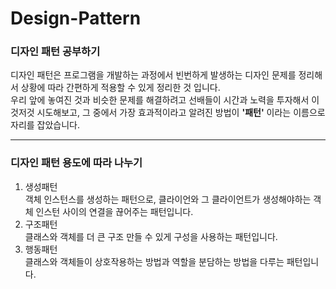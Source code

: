 # Design-Pattern
### 디자인 패턴 공부하기
디자인 패턴은 프로그램을 개발하는 과정에서 빈번하게 발생하는 디자인 문제를 정리해서 상황에 따라 간편하게 적용할 수 있게 정리한 것 입니다.<br>
우리 앞에 놓여진 것과 비슷한 문제를 해결하려고 선배들이 시간과 노력을 투자해서 이것저것 시도해보고, 그 중에서 가장 효과적이라고 알려진 방법이 **'패턴'** 이라는 이름으로 자리를 잡았습니다.

---
### 디자인 패턴 용도에 따라 나누기
1. 생성패턴 <br>
객체 인스턴스를 생성하는 패턴으로, 클라이언와 그 클라이언트가 생성해야하는 객체 인스턴 사이의 연결을 끊어주는 패턴입니다.
2. 구조패턴 <br>
클래스와 객체를 더 큰 구조 만들 수 있게 구성을 사용하는 패턴입니다.
3. 행동패턴 <br>
클래스와 객체들이 상호작용하는 방법과 역할을 분담하는 방법을 다루는 패턴입니다.


